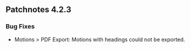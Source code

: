 ## Patchnotes 4.2.3

### Bug Fixes

- Motions > PDF Export: Motions with headings could not be exported.
